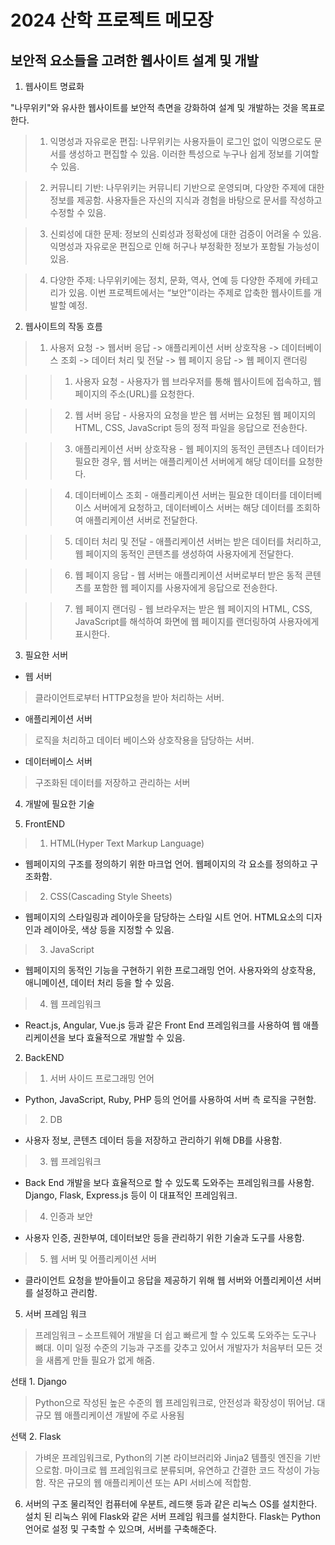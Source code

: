 # 2024 산학 프로젝트 메모장
## 보안적 요소들을 고려한 웹사이트 설계 및 개발


1. 웹사이트 명료화

"나무위키"와 유사한 웹사이트를 보안적 측면을 강화하여 설계 및 개발하는 것을 목표로 한다.
> 1. 익명성과 자유로운 편집: 나무위키는 사용자들이 로그인 없이 익명으로도 문서를 생성하고 편집할 수
있음. 이러한 특성으로 누구나 쉽게 정보를 기여할 수 있음. 

> 2. 커뮤니티 기반: 나무위키는 커뮤니티 기반으로 운영되며, 다양한 주제에 대한 정보를 제공함. 사용자들은 자신의 지식과 경험을 바탕으로 문서를 작성하고 수정할 수 있음. 

> 3. 신뢰성에 대한 문제: 정보의 신뢰성과 정확성에 대한 검증이 어려울 수 있음. 익명성과 자유로운       편집으로 인해 허구나 부정확한 정보가 포함될 가능성이 있음. 

> 4. 다양한 주제: 나무위키에는 정치, 문화, 역사, 연예 등 다양한 주제에 카테고리가 있음. 이번         프로젝트에서는 “보안”이라는 주제로 압축한 웹사이트를 개발할 예정. 


2. 웹사이트의 작동 흐름

> 1. 사용저 요청 -> 웹서버 응답 -> 애플리케이션 서버 상호작용 -> 데이터베이스 조회 -> 데이터 처리 및 전달 -> 웹 페이지 응답 -> 웹 페이지 랜더링

>   > 1. 사용자 요청 - 사용자가 웹 브라우저를 통해 웹사이트에 접속하고, 웹 페이지의 주소(URL)를 요청한다.

>   > 2. 웹 서버 응답 - 사용자의 요청을 받은 웹 서버는 요청된 웹 페이지의 HTML, CSS, JavaScript 등의 정적 파일을 응답으로 전송한다.

>   > 3. 애플리케이션 서버 상호작용 - 웹 페이지의 동적인 콘텐츠나 데이터가 필요한 경우, 웹 서버는 애플리케이션 서버에게 해당 데이터를 요청한다.

>   > 4. 데이터베이스 조회 - 애플리케이션 서버는 필요한 데이터를 데이터베이스 서버에게 요청하고, 데이터베이스 서버는 해당 데이터를 조회하여 애플리케이션 서버로 전달한다.

>   > 5. 데이터 처리 및 전달 - 애플리케이션 서버는 받은 데이터를 처리하고, 웹 페이지의 동적인 콘텐츠를 생성하여 사용자에게 전달한다.

>   > 6. 웹 페이지 응답 - 웹 서버는 애플리케이션 서버로부터 받은 동적 콘텐츠를 포함한 웹 페이지를 사용자에게 응답으로 전송한다.

>   > 7. 웹 페이지 랜더링 - 웹 브라우저는 받은 웹 페이지의 HTML, CSS, JavaScript를 해석하여 화면에 웹 페이지를 랜더링하여 사용자에게 표시한다.


3. 필요한 서버

- 웹 서버
> 클라이언트로부터 HTTP요청을 받아 처리하는 서버. 

- 애플리케이션 서버
> 로직을 처리하고 데이터 베이스와 상호작용을 담당하는 서버.

- 데이터베이스 서버
> 구조화된 데이터를 저장하고 관리하는 서버



4. 개발에 필요한 기술

1. FrontEND
> 1. HTML(Hyper Text Markup Language) 
- 웹페이지의 구조를 정의하기 위한 마크업 언어. 웹페이지의 각 요소를 정의하고 구조화함. 

> 2. CSS(Cascading Style Sheets) 
- 웹페이지의 스타일링과 레이아웃을 담당하는 스타일 시트 언어. HTML요소의 디자인과 레이아웃, 색상 등을 지정할 수 있음. 

> 3. JavaScript 
- 웹페이지의 동적인 기능을 구현하기 위한 프로그래밍 언어. 사용자와의 상호작용, 애니메이션, 데이터 처리 등을 할 수 있음. 

> 4. 웹 프레임워크 
- React.js, Angular, Vue.js 등과 같은 Front End 프레임워크를 사용하여 웹 애플리케이션을 보다 효율적으로 개발할 수 있음.  

2. BackEND
> 1. 서버 사이드 프로그래밍 언어 
- Python, JavaScript, Ruby, PHP 등의 언어를 사용하여 서버 측 로직을 구현함. 

> 2. DB 
- 사용자 정보, 콘텐츠 데이터 등을 저장하고 관리하기 위해 DB를 사용함. 

> 3. 웹 프레임워크 
- Back End 개발을 보다 효율적으로 할 수 있도록 도와주는 프레임워크를 사용함. Django, Flask, Express.js 등이 이 대표적인 프레임워크. 

> 4. 인증과 보안 
- 사용자 인증, 권한부여, 데이터보안 등을 관리하기 위한 기술과 도구를 사용함. 

> 5. 웹 서버 및 어플리케이션 서버 
- 클라이언트 요청을 받아들이고 응답을 제공하기 위해 웹 서버와 어플리케이션 서버를 설정하고 관리함.



5. 서버 프레임 워크
> 프레임워크 – 소프트웨어 개발을 더 쉽고 빠르게 할 수 있도록 도와주는 도구나 뼈대. 이미 일정 수준의 기능과 구조를 갖추고 있어서 개발자가 처음부터 모든 것을 새롭게 만들 필요가 없게 해줌. 

선태 1. Django
> Python으로 작성된 높은 수준의 웹 프레임워크로, 안전성과 확장성이 뛰어남. 대규모 웹 애플리케이션 개발에 주로 사용됨

선택 2. Flask
> 가벼운 프레임워크로, Python의 기본 라이브러리와 Jinja2 템플릿 엔진을 기반으로함. 마이크로 웹 프레임워크로 분류되며, 유연하고 간결한 코드 작성이 가능함. 작은 규모의 웹 애플리케이션 또는 API 서비스에 적합함.


6. 서버의 구조
물리적인 컴퓨터에 우분트, 레드햇 등과 같은 리눅스 OS를 설치한다. 
설치 된 리눅스 위에 Flask와 같은 서버 프레임 워크를 설치한다.
Flask는 Python 언어로 설정 및 구축할 수 있으며, 서버를 구축해준다.



